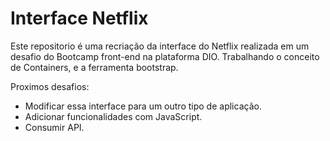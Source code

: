 # Interface Netflix

  Este repositorio é uma recriação da interface do Netflix realizada em um desafio do Bootcamp front-end na plataforma DIO.
  Trabalhando o conceito de Containers, e a ferramenta bootstrap.
  
  Proximos desafios: <br>
                  <ul>
                  <li> Modificar essa interface para um outro tipo de aplicação.</li>
                  <li> Adicionar funcionalidades com JavaScript. </li>
                  <li> Consumir API. </li>
                  </ul>
  
